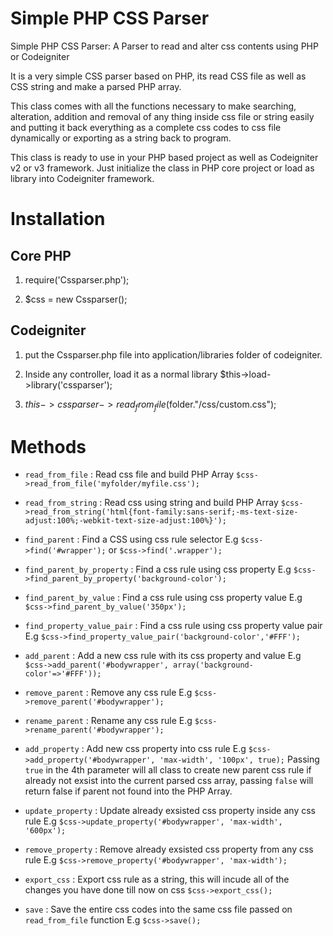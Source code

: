 # Simple PHP CSS Parser

Simple PHP CSS Parser: A Parser to read and alter css contents using PHP or Codeigniter

It is a very simple CSS parser based on PHP, its read CSS file as well as CSS string and make a parsed PHP array.

This class comes with all the functions necessary to make searching, alteration, addition and removal of any thing inside css file or string easily and putting it back everything as a complete css codes to css file dynamically or exporting as a string back to program.

This class is ready to use in your PHP based project as well as Codeigniter v2 or v3 framework. Just initialize the class in PHP core project or load as library into Codeigniter framework.

# Installation

## Core PHP 
  1) require('Cssparser.php');
  
  2) $css = new Cssparser();
  
## Codeigniter
  1) put the Cssparser.php file into application/libraries folder of codeigniter.
  
  2) Inside any controller, load it as a normal library
     $this->load->library('cssparser');
     
  3) $this->cssparser->read_from_file($folder."/css/custom.css");
  
# Methods
* `read_from_file` : Read css file and build PHP Array `$css->read_from_file('myfolder/myfile.css');`
 
* `read_from_string` : Read css using string and build PHP Array `$css->read_from_string('html{font-family:sans-serif;-ms-text-size-adjust:100%;-webkit-text-size-adjust:100%}');`
 
* `find_parent` : Find a CSS using css rule selector E.g `$css->find('#wrapper');` or `$css->find('.wrapper');`

* `find_parent_by_property` : Find a css rule using css property E.g `$css->find_parent_by_property('background-color');`

* `find_parent_by_value` : Find a css rule using css property value E.g `$css->find_parent_by_value('350px');`

* `find_property_value_pair` : Find a css rule using css property value pair E.g `$css->find_property_value_pair('background-color','#FFF');`

* `add_parent` : Add a new css rule with its css property and value E.g `$css->add_parent('#bodywrapper', array('background-color'=>'#FFF'));`

* `remove_parent` : Remove any css rule E.g `$css->remove_parent('#bodywrapper');`

* `rename_parent` : Rename any css rule E.g `$css->rename_parent('#bodywrapper');`

* `add_property` : Add new css property into css rule E.g `$css->add_property('#bodywrapper', 'max-width', '100px', true);` Passing `true` in the 4th parameter will all class to create new parent css rule if already not exsist into the current parsed css array, passing `false` will return false if parent not found into the PHP Array.
 
* `update_property` : Update already exsisted css property inside any css rule  E.g `$css->update_property('#bodywrapper', 'max-width', '600px');`

* `remove_property` : Remove already exsisted css property from any css rule E.g `$css->remove_property('#bodywrapper', 'max-width');`

* `export_css` : Export css rule as a string, this will incude all of the changes you have done till now on css `$css->export_css();`

* `save` : Save the entire css codes into the same css file passed on `read_from_file` function E.g `$css->save();`
